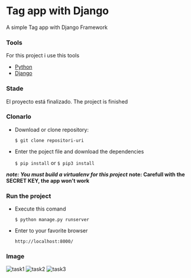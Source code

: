 # Tag app with Django

A simple Tag app with Django Framework

### Tools

For this project i use this tools

- [Python](https://www.python.org/)
- [Django](https://www.djangoproject.com/)

### Stade

El proyecto está finalizado.
The project is finished

### Clonarlo

- Download or clone repository:

  `$ git clone repositori-uri`

- Enter the poject file and download the dependencies

  `$ pip install` or `$ pip3 install`

**_note: You must build a virtualenv for this project_**
**note: Carefull with the SECRET KEY, the app won't work**

### Run the project

- Execute this comand

  `$ python manage.py runserver`

- Enter to your favorite browser

  `http://localhost:8000/`

### Image

![task1](https://user-images.githubusercontent.com/53627060/134789633-dbc3dba6-2c4d-47e0-93c1-d09db6f96a33.png)
![task2](https://user-images.githubusercontent.com/53627060/134789636-967bfb8a-7c50-4e07-b471-57ba3cda4b5f.png)
![task3](https://user-images.githubusercontent.com/53627060/134789639-33545ae6-f077-448e-9614-461b7c3e1f41.png)
